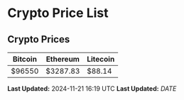 # Crypto Price List

## Crypto Prices
| Bitcoin | Ethereum | Litecoin |
| ------- | -------- | -------- |
| $96550 | $3287.83 | $88.14 |
**Last Updated:** 2024-11-21 16:19 UTC
**Last Updated:** $DATE$
